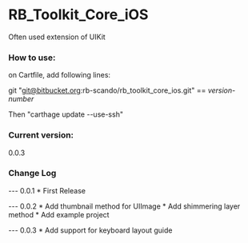 # RB_Toolkit_Core_iOS
Often used extension of UIKit


### How to use:
on Cartfile, add following lines:

git "git@bitbucket.org:rb-scando/rb_toolkit_core_ios.git" == *version-number*

Then "carthage update --use-ssh"

### Current version:
0.0.3

### Change Log
--- 0.0.1
    * First Release

--- 0.0.2
    * Add thumbnail method for UIImage
    * Add shimmering layer method
    * Add example project

--- 0.0.3
    * Add support for keyboard layout guide
